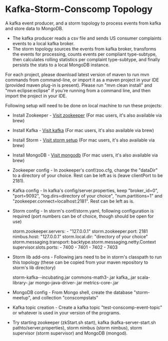 Kafka-Storm-Conscomp Topology
=============================

A kafka event producer, and a storm topology to process events from kafka and store data to MongoDB. 
* The kafka producer reads a csv file and sends US consumer complaints events to a local kafka broker. 
* The storm topology sources the events from kafka broker, transforms the events for processing, counts events per compliant type-subtype, then calculates rolling statistics per complaint type-subtype, and finally persists the stats to a local MongoDB instance.

For each project, please download latest version of maven to run mvn commands from command-line, or import it as a maven project in your IDE (provided maven plug-in is present). Please run "mvn clean install" and "mvn eclipse:eclipse" if you're running from a command line, and then import the project in your IDE.

Following setup will need to be done on local machine to run these projects:
* Install Zookeeper - [Visit zookeeper](http://zookeeper.apache.org/doc/trunk/zookeeperStarted.html) (For mac users, it's also available via brew)
* Install Kafka - [Visit kafka](http://kafka.apache.org/documentation.html#quickstart) (For mac users, it's also available via brew)
* Install Storm - [Visit storm setup](http://ptgoetz.github.io/blog/2013/12/18/running-apache-storm-on-windows) (For mac users, it's also available via brew)
* Install MongoDB - [Visit mongodb](http://docs.mongodb.org/manual/tutorial/install-mongodb-on-windows/) (For mac users, it's also available via brew)
* Zookeeper config - In zookeeper's conf/zoo.cfg, change the "dataDir" to a directory of your choice. Rest can be left as is (leave clientPort to be 2181).
* Kafka config - In kafka's config/server.properties, keep "broker_id=0", "port=9092", "log.dirs=directory of your choice", "num.partitions=1" and "zookeeper.connect=localhost:2181". Rest can be left as is.
* Storm config - In storm's conf/storm.yaml, following configuration is required (port numbers can be of choice, though should be open for use)

    storm.zookeeper.servers:
         - "127.0.0.1"
    storm.zookeeper.port: 2181
    nimbus.host: "127.0.0.1"
    storm.local.dir: "directory of your choice"
    storm.messaging.transport: backtype.storm.messaging.netty.Context
    supervisor.slots.ports:
         - 7400
         - 7401
         - 7402
         - 7403

* Storm lib add-ons - Following jars need to be in storm's classpath to run this topology (these can be copied from your maven repository to storm's lib directory)

    storm-kafka-<version>-incubating.jar
    commons-math3-<version>.jar
    kafka_<version>.jar
    scala-library-<version>.jar
    mongo-java-driver-<version>.jar
    metrics-core-<version>.jar

* MongoDB config - From Mongo shell, create the database "storm-meetup", and collection "conscompstats"
* Kafka topic creation - Create a kafka topic "test-conscomp-event-topic" or whatever is used in your version of the programs.
* Try starting zookeeper (zkStart.sh start), kafka (kafka-server-start.sh pathto/server.properties), storm nimbus (storm nimbus), storm supervisor (storm supervisor) and MongoDB (mongod).
